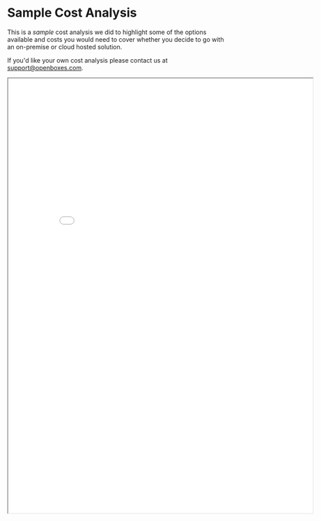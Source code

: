 # Sample Cost Analysis

This is a *sample* cost analysis we did to highlight some of the options available and 
costs you would need to cover whether you decide to go with an on-premise or cloud hosted solution.

If you'd like your own cost analysis please contact us at <support@openboxes.com>. 

<iframe src="/about/sample-cost-analysis.pdf" width="700" height="1000"/>
